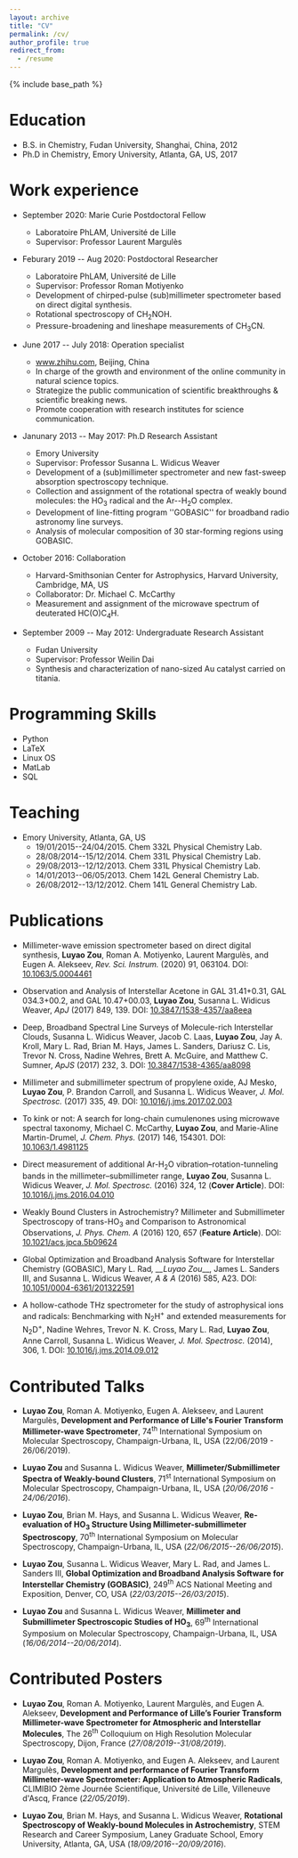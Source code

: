 ```yaml
---
layout: archive
title: "CV"
permalink: /cv/
author_profile: true
redirect_from:
  - /resume
---
```


{% include base_path %}

Education
======
* B.S. in Chemistry, Fudan University, Shanghai, China, 2012
* Ph.D in Chemistry, Emory University, Atlanta, GA, US, 2017

Work experience
======
* September 2020: Marie Curie Postdoctoral Fellow
  * Laboratoire PhLAM, Université de Lille
  * Supervisor: Professor Laurent Margulès

* Feburary 2019 -- Aug 2020: Postdoctoral Researcher
  * Laboratoire PhLAM, Université de Lille
  * Supervisor: Professor Roman Motiyenko
  * Development of chirped-pulse (sub)millimeter spectrometer based on direct digital synthesis.
  * Rotational spectroscopy of CH<sub>2</sub>NOH.
  * Pressure-broadening and lineshape measurements of CH<sub>3</sub>CN.

* June 2017 -- July 2018: Operation specialist
  * www.zhihu.com, Beijing, China
  * In charge of the growth and environment of the online community in natural science topics.
  * Strategize the public communication of scientific breakthroughs \& scientific breaking news.
  * Promote cooperation with research institutes for science communication.
  
* Janunary 2013 -- May 2017: Ph.D Research Assistant
  * Emory University
  * Supervisor: Professor Susanna L. Widicus Weaver
  * Development of a (sub)millimeter spectrometer and new fast-sweep absorption spectroscopy technique. 
  * Collection and assignment of the rotational spectra of weakly bound molecules: the HO<sub>3</sub> radical and the Ar--H<sub>2</sub>O complex.
  * Development of line-fitting program ''GOBASIC'' for broadband radio astronomy line surveys.  
  * Analysis of molecular composition of 30 star-forming regions using GOBASIC.

* October 2016: Collaboration
  * Harvard-Smithsonian Center for Astrophysics, Harvard University, Cambridge, MA, US
  * Collaborator: Dr. Michael C. McCarthy
  * Measurement and assignment of the microwave spectrum of deuterated HC(O)C<sub>4</sub>H.
  
* September 2009 -- May 2012: Undergraduate Research Assistant
  * Fudan University 
  * Supervisor: Professor Weilin Dai
  * Synthesis and characterization of nano-sized Au catalyst carried on titania.


Programming Skills
====== 
  * Python
  * LaTeX
  * Linux OS
  * MatLab
  * SQL
 
Teaching
======
  * Emory University, Atlanta, GA, US
    * 19/01/2015--24/04/2015. Chem 332L Physical Chemistry Lab. 
    * 28/08/2014--15/12/2014. Chem 331L Physical Chemistry Lab. 
    * 29/08/2013--12/12/2013. Chem 331L Physical Chemistry Lab. 
    * 14/01/2013--06/05/2013. Chem 142L General Chemistry Lab.  
    * 26/08/2012--13/12/2012. Chem 141L General Chemistry Lab.  
    
Publications
======

* Millimeter-wave emission spectrometer based on direct digital synthesis, __Luyao Zou__, Roman A. Motiyenko, Laurent Margulès, and Eugen A. Alekseev, *Rev. Sci. Instrum.* (2020) 91, 063104. DOI: [10.1063/5.0004461](https://doi.org/10.1063/5.0004461)

* Observation and Analysis of Interstellar Acetone in GAL 31.41+0.31, GAL 034.3+00.2, and GAL 10.47+00.03, __Luyao Zou__, Susanna L. Widicus Weaver, *ApJ* (2017) 849, 139. DOI: [10.3847/1538-4357/aa8eea](https://doi.org/10.3847/1538-4357/aa8eea)

* Deep, Broadband Spectral Line Surveys of Molecule-rich Interstellar Clouds, Susanna L. Widicus Weaver, Jacob C. Laas, __Luyao Zou__, Jay A. Kroll, Mary L. Rad, Brian M. Hays, James L. Sanders, Dariusz C. Lis, Trevor N. Cross, Nadine Wehres, Brett A. McGuire, and Matthew C. Sumner,  *ApJS* (2017) 232, 3. DOI: [10.3847/1538-4365/aa8098](https://doi.org/10.3847/1538-4365/aa8098)

* Millimeter and submillimeter spectrum of propylene oxide, AJ Mesko, __Luyao Zou__, P. Brandon Carroll, and Susanna L. Widicus Weaver, *J. Mol. Spectrosc.* (2017) 335, 49. DOI: [10.1016/j.jms.2017.02.003](https://doi.org/10.1016/j.jms.2017.02.003)

* To kink or not: A search for long-chain cumulenones using microwave spectral taxonomy, 
Michael C. McCarthy, __Luyao Zou__, and Marie-Aline Martin-Drumel, *J. Chem. Phys.* (2017) 146, 154301. DOI: [10.1063/1.4981125](https://doi.org/10.1063/1.4981125)

* Direct measurement of additional Ar-H<sub>2</sub>O vibration–rotation-tunneling bands in the millimeter–submillimeter range, __Luyao Zou__, Susanna L. Widicus Weaver, *J. Mol. Spectrosc.* (2016) 324, 12 (**Cover Article**). DOI: [10.1016/j.jms.2016.04.010](https://doi.org/10.1016/j.jms.2016.04.010)

* Weakly Bound Clusters in Astrochemistry? Millimeter and Submillimeter Spectroscopy of trans-HO<sub>3</sub> and Comparison to Astronomical Observations, *J. Phys. Chem. A* (2016) 120, 657 (**Feature Article**). DOI: [10.1021/acs.jpca.5b09624](https://doi.org/10.1021/acs.jpca.5b09624)

* Global Optimization and Broadband Analysis Software for Interstellar Chemistry (GOBASIC), Mary L. Rad<sup>*</sup>, __Luyao Zou<sup>*</sup>__, James L. Sanders III, and Susanna L. Widicus Weaver, *A &amp; A* (2016)  585, A23. DOI: [10.1051/0004-6361/201322591](https://doi.org/10.1051/0004-6361/201322591)

* A hollow-cathode THz spectrometer for the study of astrophysical ions and radicals: Benchmarking with N<sub>2</sub>H<sup>+</sup> and extended measurements for N<sub>2</sub>D<sup>+</sup>, Nadine Wehres, Trevor N. K. Cross, Mary L. Rad, __Luyao Zou__, Anne Carroll, Susanna L. Widicus Weaver, *J. Mol. Spectrosc.* (2014), 306, 1. DOI: [10.1016/j.jms.2014.09.012](https://doi.org/10.1016/j.jms.2014.09.012)


Contributed Talks
=====

* __Luyao Zou__, Roman A. Motiyenko, Eugen A. Alekseev, and Laurent Margulès, **Development and Performance of Lille's Fourier Transform Millimeter-wave Spectrometer**, 74<sup>th</sup> International Symposium on Molecular Spectroscopy, Champaign-Urbana, IL, USA (22/06/2019 - 26/06/2019).

* __Luyao Zou__ and Susanna L. Widicus Weaver, **Millimeter/Submillimeter Spectra of Weakly-bound Clusters**, 71<sup>st</sup> International Symposium on Molecular Spectroscopy, Champaign-Urbana, IL, USA (*20/06/2016 - 24/06/2016*).

* __Luyao Zou__, Brian M. Hays, and Susanna L. Widicus Weaver, **Re-evaluation of HO<sub>3</sub> Structure Using Millimeter-submillimeter Spectroscopy**, 70<sup>th</sup> International Symposium on Molecular Spectroscopy, Champaign-Urbana, IL, USA (*22/06/2015--26/06/2015*).

* __Luyao Zou__, Susanna L. Widicus Weaver, Mary L. Rad, and James L. Sanders III, **Global Optimization and Broadband Analysis Software for Interstellar Chemistry (GOBASIC)**, 249<sup>th</sup> ACS National Meeting and Exposition, Denver, CO, USA (*22/03/2015--26/03/2015*).

* __Luyao Zou__ and Susanna L. Widicus Weaver, **Millimeter and Submillimeter Spectroscopic Studies of HO<sub>3</sub>**, 69<sup>th</sup> International Symposium on Molecular Spectroscopy, Champaign-Urbana, IL, USA (*16/06/2014--20/06/2014*).
 

Contributed Posters
======

* __Luyao Zou__, Roman A. Motiyenko, Laurent Margulès, and Eugen A. Alekseev, **Development and Performance of Lille’s Fourier Transform Millimeter-wave Spectrometer for Atmospheric and Interstellar Molecules**, The 26<sup>th</sup> Colloquium on High Resolution Molecular Spectroscopy, Dijon, France (*27/08/2019--31/08/2019*).

* __Luyao Zou__, Roman A. Motiyenko, and Eugen A. Alekseev, and Laurent Margulès, **Development and performance of Fourier Transform Millimeter-wave Spectrometer: Application to Atmospheric Radicals**, CLIMIBIO 2ème Journée Scientifique, Université de Lille, Villeneuve d'Ascq, France (*22/05/2019*).

* __Luyao Zou__, Brian M. Hays, and Susanna L. Widicus Weaver, **Rotational Spectroscopy of Weakly-bound Molecules in Astrochemistry**, STEM Research and Career Symposium, Laney Graduate School, Emory University, Atlanta, GA, USA (*18/09/2016--20/09/2016*).
  

  